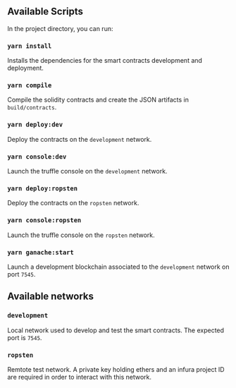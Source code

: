 ## Available Scripts

In the project directory, you can run:

### `yarn install`

Installs the dependencies for the smart contracts development and deployment.

### `yarn compile`

Compile the solidity contracts and create the JSON artifacts in `build/contracts`.

### `yarn deploy:dev`

Deploy the contracts on the `development` network.

### `yarn console:dev`

Launch the truffle console on the `development` network.
### `yarn deploy:ropsten`

Deploy the contracts on the `ropsten` network.

### `yarn console:ropsten`

Launch the truffle console on the `ropsten` network.

### `yarn ganache:start`

Launch a development blockchain associated to the `development` network on port `7545`.

## Available networks

### `development`

Local network used to develop and test the smart contracts. The expected port is `7545`.
### `ropsten`

Remtote test network. A private key holding ethers and an infura project ID are required in order to interact with this network.